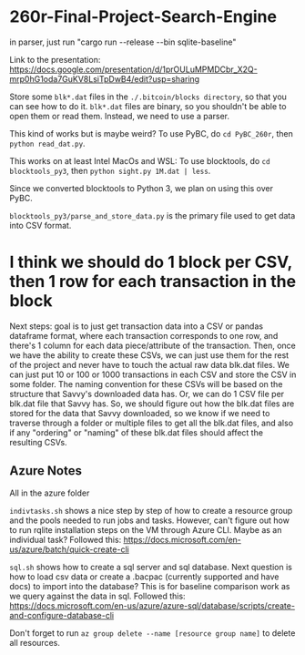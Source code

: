 # 260r-Final-Project-Search-Engine

in parser, just run "cargo run --release --bin sqlite-baseline"


Link to the presentation: https://docs.google.com/presentation/d/1prOULuMPMDCbr_X2Q-mrp0hG1oda7GuKV8LsiTpDwB4/edit?usp=sharing 

Store some `blk*.dat` files in the `./.bitcoin/blocks directory`, so that you can see how to do it. `blk*.dat` files are binary, so you shouldn't be able to open them or read them. Instead, we need to use a parser. 

This kind of works but is maybe weird? To use PyBC, do `cd PyBC_260r`, then `python read_dat.py`. 

This works on at least Intel MacOs and WSL: To use blocktools, do `cd blocktools_py3`, then `python sight.py 1M.dat | less`. 

Since we converted blocktools to Python 3, we plan on using this over PyBC. 

`blocktools_py3/parse_and_store_data.py` is the primary file used to get data into CSV format. 

# I think we should do 1 block per CSV, then 1 row for each transaction in the block

Next steps: goal is to just get transaction data into a CSV or pandas dataframe format, where each transaction corresponds to one row, and there's 1 column for each data piece/attribute of the transaction. Then, once we have the ability to create these CSVs, we can just use them for the rest of the project and never have to touch the actual raw data blk.dat files. We can just put 10 or 100 or 1000 transactions in each CSV and store the CSV in some folder. The naming convention for these CSVs will be based on the structure that Savvy's downloaded data has. Or, we can do 1 CSV file per blk.dat file that Savvy has. So, we should figure out how the blk.dat files are stored for the data that Savvy downloaded, so we know if we need to traverse through a folder or multiple files to get all the blk.dat files, and also if any "ordering" or "naming" of these blk.dat files should affect the resulting CSVs. 

## Azure Notes
All in the azure folder

`indivtasks.sh` shows a nice step by step of how to create a resource group and the pools needed to run jobs and tasks. However, can't figure out how to run rqlite installation steps on the VM through Azure CLI. Maybe as an individual task? Followed this: https://docs.microsoft.com/en-us/azure/batch/quick-create-cli

`sql.sh` shows how to create a sql server and sql database. Next question is how to load csv data or create a .bacpac (currently supported and have docs) to import into the database? This is for baseline comparison work as we query against the data in sql. Followed this: https://docs.microsoft.com/en-us/azure/azure-sql/database/scripts/create-and-configure-database-cli

Don't forget to run `az group delete --name [resource group name]` to delete all resources. 
